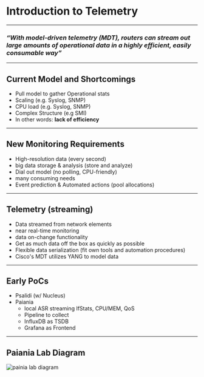 # Introduction to Telemetry

---

### *“With model-driven telemetry (MDT), routers can stream out large amounts of operational data in a highly efficient, easily consumable way”*

---

## Current Model and Shortcomings

- Pull model to gather Operational stats
- Scaling (e.g. Syslog, SNMP)
- CPU load (e.g. Syslog, SNMP)
- Complex Structure (e.g SMI)
- In other words: **lack of efficiency**
    
---

## New Monitoring Requirements

- High-resolution data (every second)
- big data storage & analysis (store and analyze)
- Dial out model (no polling, CPU-friendly)
- many consuming needs
- Event prediction  & Automated actions (pool allocations)

---

## Telemetry (streaming)

- Data streamed from network elements
- near real-time monitoring
- data on-change functionality
- Get as much data off the box as quickly as possible
- Flexible data serialization (fit own tools and automation procedures)
- Cisco's MDT utilizes YANG to model data

---

## Early PoCs

- Psalidi (w/ Nucleus)
- Paiania 
  - local ASR streaming IfStats, CPU/MEM, QoS
  - Pipeline to collect
  - InfluxDB as TSDB
  - Grafana as Frontend

---

## Paiania Lab Diagram

![painia lab diagram](http://loco.otenet.gr/telemetry.png)
